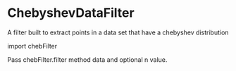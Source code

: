 # ChebyshevDataFilter
A filter built to extract points in a data set that have a chebyshev distribution

import chebFilter

Pass chebFilter.filter method data and optional n value.
